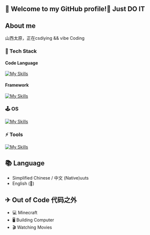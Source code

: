 ##  👋 Welcome to my GitHub profile!👋  Just DO IT

##  About me
山西太原，正在csdiying && vibe Coding
### 🔭 Tech Stack
#### Code Language 

[![My Skills](https://skillicons.dev/icons?i=py,java,cpp,go,rust,c,haskell,ts,js,clojure,html,css,wasm&theme=light)](https://skillicons.dev)

#### Framework

[![My Skills](https://skillicons.dev/icons?i=tailwind,vue,react,nodejs,nextjs,nuxtjs,electron,flutter,express,fastapi,flask&theme=light)](https://skillicons.dev)

### 🕹 OS 

[![My Skills](https://skillicons.dev/icons?i=debian,arch,ubuntu,nix,linux,windows&theme=light)](https://skillicons.dev)

### ⚡ Tools

[![My Skills](https://skillicons.dev/icons?i=vscode,idea,docker,git,npm,webpack,vite,bash,notion&theme=light)](https://skillicons.dev)

## 📚 Language
- Simplified Chinese / 中文 (Native)uuts
- English (🌱)

## ✈ Out of Code 代码之外
 - 💻 Minecraft
 - 🖥 Building Computer
 - 🎬 Watching Movies

